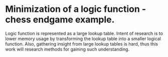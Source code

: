 # Minimization of a logic function - chess endgame example.

Logic function is represented as a large lookup table.
Intent of research is to lower memory usage by transforming the lookup table into a smaller logical function.
Also, gathering insight from large lookup tables is hard, thus this work will research methods for gaining such understanding.
